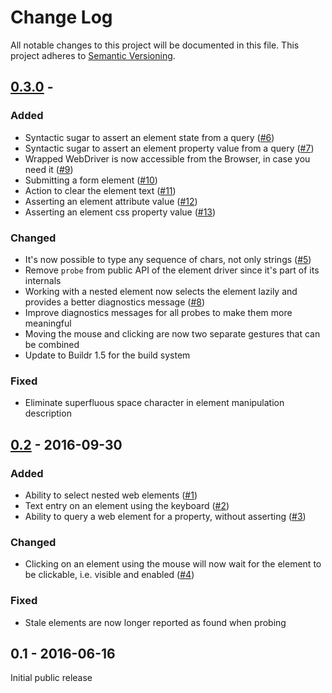 # Change Log
All notable changes to this project will be documented in this file.
This project adheres to [Semantic Versioning](http://semver.org/).

## [0.3.0] - 

### Added
- Syntactic sugar to assert an element state from a query ([#6]) 
- Syntactic sugar to assert an element property value from a query ([#7])
- Wrapped WebDriver is now accessible from the Browser, in case you need it ([#9])
- Submitting a form element ([#10])
- Action to clear the element text ([#11]) 
- Asserting an element attribute value ([#12])
- Asserting an element css property value ([#13])

### Changed
- It's now possible to type any sequence of chars, not only strings ([#5])
- Remove `probe` from public API of the element driver since it's part of its internals
- Working with a nested element now selects the element lazily and provides a better diagnostics
message ([#8])
- Improve diagnostics messages for all probes to make them more meaningful
- Moving the mouse and clicking are now two separate gestures that can be combined
- Update to Buildr 1.5 for the build system

### Fixed
- Eliminate superfluous space character in element manipulation description

## [0.2] - 2016-09-30

### Added
- Ability to select nested web elements ([#1])
- Text entry on an element using the keyboard ([#2])
- Ability to query a web element for a property, without asserting ([#3])

### Changed
- Clicking on an element using the mouse will now wait for the element to be clickable, i.e. visible and enabled ([#4])

### Fixed
- Stale elements are now longer reported as found when probing

## 0.1 - 2016-06-16

Initial public release


[0.3.0]: https://github.com/testinfected/mario/compare/v0.3.0...v0.2
[0.2]: https://github.com/testinfected/mario/compare/v0.2...v0.1

[#1]: https://github.com/testinfected/mario/issues/1
[#2]: https://github.com/testinfected/mario/issues/2
[#3]: https://github.com/testinfected/mario/issues/3
[#4]: https://github.com/testinfected/mario/issues/4
[#5]: https://github.com/testinfected/mario/issues/5
[#6]: https://github.com/testinfected/mario/issues/6
[#7]: https://github.com/testinfected/mario/issues/7
[#8]: https://github.com/testinfected/mario/issues/8
[#9]: https://github.com/testinfected/mario/issues/9
[#10]: https://github.com/testinfected/mario/issues/10
[#11]: https://github.com/testinfected/mario/issues/11
[#12]: https://github.com/testinfected/mario/issues/12
[#13]: https://github.com/testinfected/mario/issues/13
